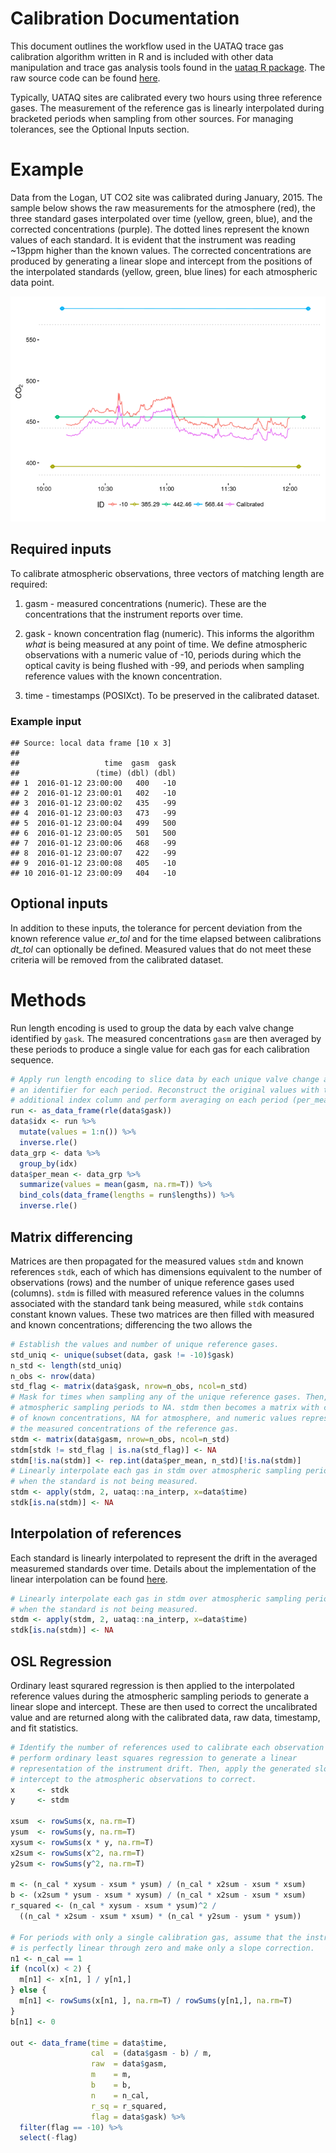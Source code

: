 
Calibration Documentation
=========================

This document outlines the workflow used in the UATAQ trace gas calibration algorithm written in R and is included with other data manipulation and trace gas analysis tools found in the [uataq R package](https://github.com/benfasoli/uataq). The raw source code can be found [here](https://github.com/benfasoli/uataq/blob/master/R/data-manipulation.R#L25-L173).

Typically, UATAQ sites are calibrated every two hours using three reference gases. The measurement of the reference gas is linearly interpolated during bracketed periods when sampling from other sources. For managing tolerances, see the Optional Inputs section.

Example
=======

Data from the Logan, UT CO2 site was calibrated during January, 2015. The sample below shows the raw measurements for the atmosphere (red), the three standard gases interpolated over time (yellow, green, blue), and the corrected concentrations (purple). The dotted lines represent the known values of each standard. It is evident that the instrument was reading ~13ppm higher than the known values. The corrected concentrations are produced by generating a linear slope and intercept from the positions of the interpolated standards (yellow, green, blue lines) for each atmospheric data point.

![](README_files/figure-markdown_github/unnamed-chunk-1-1.png)<!-- -->

Required inputs
---------------

To calibrate atmospheric observations, three vectors of matching length are required:

1.  gasm - measured concentrations (numeric). These are the concentrations that the instrument reports over time.

2.  gask - known concentration flag (numeric). This informs the algorithm *what* is being measured at any point of time. We define atmospheric observations with a numeric value of -10, periods during which the optical cavity is being flushed with -99, and periods when sampling reference values with the known concentration.

3.  time - timestamps (POSIXct). To be preserved in the calibrated dataset.

### Example input

    ## Source: local data frame [10 x 3]
    ## 
    ##                   time  gasm  gask
    ##                 (time) (dbl) (dbl)
    ## 1  2016-01-12 23:00:00   400   -10
    ## 2  2016-01-12 23:00:01   402   -10
    ## 3  2016-01-12 23:00:02   435   -99
    ## 4  2016-01-12 23:00:03   473   -99
    ## 5  2016-01-12 23:00:04   499   500
    ## 6  2016-01-12 23:00:05   501   500
    ## 7  2016-01-12 23:00:06   468   -99
    ## 8  2016-01-12 23:00:07   422   -99
    ## 9  2016-01-12 23:00:08   405   -10
    ## 10 2016-01-12 23:00:09   404   -10

Optional inputs
---------------

In addition to these inputs, the tolerance for percent deviation from the known reference value *er\_tol* and for the time elapsed between calibrations *dt\_tol* can optionally be defined. Measured values that do not meet these criteria will be removed from the calibrated dataset.

Methods
=======

Run length encoding is used to group the data by each valve change identified by `gask`. The measured concentrations `gasm` are then averaged by these periods to produce a single value for each gas for each calibration sequence.

``` r
# Apply run length encoding to slice data by each unique valve change and add
# an identifier for each period. Reconstruct the original values with the
# additional index column and perform averaging on each period (per_mean).
run <- as_data_frame(rle(data$gask))
data$idx <- run %>%
  mutate(values = 1:n()) %>%
  inverse.rle()
data_grp <- data %>%
  group_by(idx)
data$per_mean <- data_grp %>%
  summarize(values = mean(gasm, na.rm=T)) %>%
  bind_cols(data_frame(lengths = run$lengths)) %>%
  inverse.rle()
```

Matrix differencing
-------------------

Matrices are then propagated for the measured values `stdm` and known references `stdk`, each of which has dimensions equivalent to the number of observations (rows) and the number of unique reference gases used (columns). `stdm` is filled with measured reference values in the columns associated with the standard tank being measured, while `stdk` contains constant known values. These two matrices are then filled with measured and known concentrations; differencing the two allows the

``` r
# Establish the values and number of unique reference gases.
std_uniq <- unique(subset(data, gask != -10)$gask)
n_std <- length(std_uniq)
n_obs <- nrow(data)
std_flag <- matrix(data$gask, nrow=n_obs, ncol=n_std)
# Mask for times when sampling any of the unique reference gases. Then, set
# atmospheric sampling periods to NA. stdm then becomes a matrix with columns
# of known concentrations, NA for atmosphere, and numeric values representing
# the measured concentrations of the reference gas.
stdm <- matrix(data$gasm, nrow=n_obs, ncol=n_std)
stdm[stdk != std_flag | is.na(std_flag)] <- NA
stdm[!is.na(stdm)] <- rep.int(data$per_mean, n_std)[!is.na(stdm)]
# Linearly interpolate each gas in stdm over atmospheric sampling periods
# when the standard is not being measured.
stdm <- apply(stdm, 2, uataq::na_interp, x=data$time)
stdk[is.na(stdm)] <- NA
```

Interpolation of references
---------------------------

Each standard is linearly interpolated to represent the drift in the averaged measuremed standards over time. Details about the implementation of the linear interpolation can be found [here](https://github.com/benfasoli/uataq/blob/master/R/data-manipulation.R#L246-L264).

``` r
# Linearly interpolate each gas in stdm over atmospheric sampling periods
# when the standard is not being measured.
stdm <- apply(stdm, 2, uataq::na_interp, x=data$time)
stdk[is.na(stdm)] <- NA
```

OSL Regression
--------------

Ordinary least squrared regression is then applied to the interpolated reference values during the atmospheric sampling periods to generate a linear slope and intercept. These are then used to correct the uncalibrated value and are returned along with the calibrated data, raw data, timestamp, and fit statistics.

``` r
# Identify the number of references used to calibrate each observation and
# perform ordinary least squares regression to generate a linear
# representation of the instrument drift. Then, apply the generated slope and
# intercept to the atmospheric observations to correct.
x     <- stdk
y     <- stdm

xsum  <- rowSums(x, na.rm=T)
ysum  <- rowSums(y, na.rm=T)
xysum <- rowSums(x * y, na.rm=T)
x2sum <- rowSums(x^2, na.rm=T)
y2sum <- rowSums(y^2, na.rm=T)

m <- (n_cal * xysum - xsum * ysum) / (n_cal * x2sum - xsum * xsum)
b <- (x2sum * ysum - xsum * xysum) / (n_cal * x2sum - xsum * xsum)
r_squared <- (n_cal * xysum - xsum * ysum)^2 /
  ((n_cal * x2sum - xsum * xsum) * (n_cal * y2sum - ysum * ysum))

# For periods with only a single calibration gas, assume that the instrument
# is perfectly linear through zero and make only a slope correction.
n1 <- n_cal == 1
if (ncol(x) < 2) {
  m[n1] <- x[n1, ] / y[n1,]
} else {
  m[n1] <- rowSums(x[n1, ], na.rm=T) / rowSums(y[n1,], na.rm=T)
}
b[n1] <- 0

out <- data_frame(time = data$time,
                  cal  = (data$gasm - b) / m,
                  raw  = data$gasm,
                  m    = m,
                  b    = b,
                  n    = n_cal,
                  r_sq = r_squared,
                  flag = data$gask) %>%
  filter(flag == -10) %>%
  select(-flag)
```
